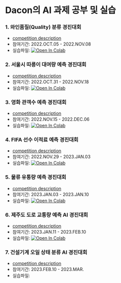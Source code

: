 # Dacon의 AI 과제 공부 및 실습


### 1. 와인품질(Quality) 분류 경진대회
* [competition description](https://dacon.io/competitions/open/235610/overview/description) 
* 참여기간: 2022.OCT.05 - 2022.NOV.08   
* 실습파일: [![Open In Colab](https://colab.research.google.com/assets/colab-badge.svg)](https://colab.research.google.com/github/Sunnnyyy16/Dacon_study/blob/main/wine/wine_quality.ipynb)
### 2. 서울시 따릉이 대여량 예측 경진대회
* [competition description](https://dacon.io/competitions/open/235576/overview/description) 
* 참여기간: 2022.OCT.31 - 2022.NOV.18  
* 실습파일: [![Open In Colab](https://colab.research.google.com/assets/colab-badge.svg)](https://colab.research.google.com/github/Sunnnyyy16/Dacon_study/blob/main/bike/seoul_bike.ipynb)
### 3. 영화 관객수 예측 경진대회
* [competition description](https://dacon.io/competitions/open/235536/overview/description)
* 참여기간: 2022.NOV.15 - 2022.DEC.06  
* 실습파일: [![Open In Colab](https://colab.research.google.com/assets/colab-badge.svg)](https://colab.research.google.com/github/Sunnnyyy16/Dacon_study/blob/main/dacon_movie/movie_audience.ipynb)
### 4. FIFA 선수 이적료 예측 경진대회
* [competition description](https://dacon.io/competitions/open/235538/data) 
* 참여기간: 2022.NOV.29 - 2023.JAN.03  
* 실습파일: [![Open In Colab](https://colab.research.google.com/assets/colab-badge.svg)](https://colab.research.google.com/github/Sunnnyyy16/Dacon_study/blob/main/FIFA/FIFA_payment.ipynb#scrollTo=_OT20SixzlRi)
### 5. 물류 유통량 예측 경진대회
* [competition description](https://dacon.io/competitions/official/235867/overview/description) 
* 참여기간: 2023.JAN.03 - 2023.JAN.10
* 실습파일: [![Open In Colab](https://colab.research.google.com/assets/colab-badge.svg)](https://colab.research.google.com/github/Sunnnyyy16/Dacon_study/blob/main/logistics/logistics_distribution.ipynb)
### 6. 제주도 도로 교통량 예측 AI 경진대회
* [competition description](https://dacon.io/competitions/official/235985/overview/description)
* 참여기간: 2023.JAN.11 - 2023.FEB.10
* 실습파일: [![Open In Colab](https://colab.research.google.com/assets/colab-badge.svg)](https://colab.research.google.com/github/Sunnnyyy16/Dacon_study/blob/main/Jeju_road/Jeju_road.ipynb)
### 7. 건설기계 오일 상태 분류 AI 경진대회
* [competition description](https://dacon.io/competitions/official/236013/overview/description)
* 참여기간: 2023.FEB.10 - 2023.MAR.
* 실습파일: 
